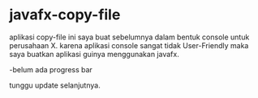 # javafx-copy-file
aplikasi copy-file ini saya buat sebelumnya dalam bentuk console untuk perusahaan X.
karena aplikasi console sangat tidak User-Friendly maka saya buatkan aplikasi guinya menggunakan javafx.

-belum ada progress bar

tunggu update selanjutnya.
